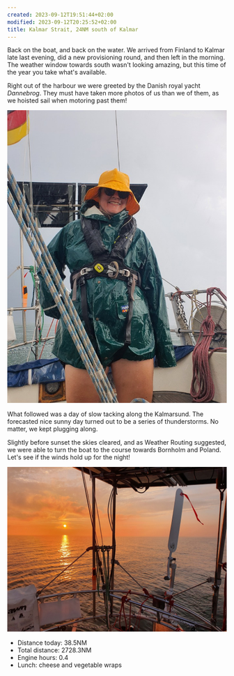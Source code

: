 ```yaml
---
created: 2023-09-12T19:51:44+02:00
modified: 2023-09-12T20:25:52+02:00
title: Kalmar Strait, 24NM south of Kalmar
---
```


Back on the boat, and back on the water. We arrived from Finland to Kalmar late last evening, did a new provisioning round, and then left in the morning. The weather window towards south wasn't looking amazing, but this time of the year you take what's available.

Right out of the harbour we were greeted by the Danish royal yacht _Dannebrog_. They must have taken more photos of us than we of them, as we hoisted sail when motoring past them!

![Image](../2023/af6f525e78db0c50003182dab604ddca.jpg) 

What followed was a day of slow tacking along the Kalmarsund. The forecasted nice sunny day turned out to be a series of thunderstorms. No matter, we kept plugging along.

Slightly before sunset the skies cleared, and as Weather Routing suggested, we were able to turn the boat to the course towards Bornholm and Poland. Let's see if the winds hold up for the night!

![Image](../2023/9a558413ba8502def7fded5dee3cb7d7.jpg) 

* Distance today: 38.5NM
* Total distance: 2728.3NM
* Engine hours: 0.4
* Lunch: cheese and vegetable wraps
